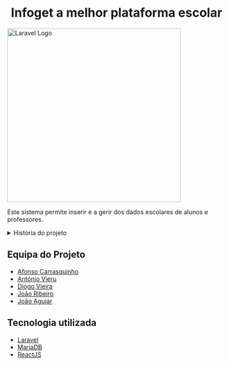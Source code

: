<p align="center">
    <h1 align="center">Infoget a melhor plataforma escolar</h1> 
    <a href="https://laravel.com" target="_blank">
        <img src="https://raw.githubusercontent.com/laravel/art/master/logo-lockup/5%20SVG/2%20CMYK/1%20Full%20Color/laravel-logolockup-cmyk-red.svg" width="400" alt="Laravel Logo">
    </a>
</p>

Este sistema permite inserir e a gerir dos dados escolares de alunos e professores.

<details>
    <summary>História do projeto</summary>
    <img src="https://github.com/user-attachments/assets/2046027c-0f45-4928-ac98-4f80219e5c64" width="400" alt="Passado obscuro">
</details>

## Equipa do Projeto
- [Afonso Carrasquinho](https://github.com/Afonso295)
- [António Vieru](https://github.com/antonuolink)
- [Diogo Vieira](https://github.com/xXD4rkSoulXx)
- [João Ribeiro](https://github.com/anotherlusitano)
- [João Aguiar](https://github.com/joaoaguiiar)

## Tecnologia utilizada
- [Laravel](https://laravel.com/)
- [MariaDB](https://mariadb.org/)
- [ReactJS](https://react.dev/)
